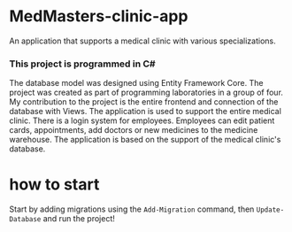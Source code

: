 # MedMasters-clinic-app
An application that supports a medical clinic with various specializations.
### This project is programmed in C#
The database model was designed using Entity Framework Core.
The project was created as part of programming laboratories in a group of four. My contribution to the project is the entire frontend and connection of the database with Views.
The application is used to support the entire medical clinic. There is a login system for employees. Employees can edit patient cards, appointments, add doctors or new medicines to the medicine warehouse. The application is based on the support of the medical clinic's database.

# how to start
Start by adding migrations using the `Add-Migration` command, then `Update-Database` and run the project!
